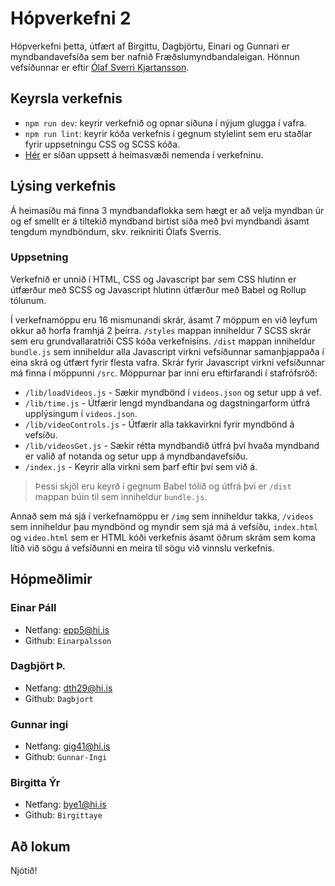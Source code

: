 # Hópverkefni 2

Hópverkefni þetta, útfært af Birgittu, Dagbjörtu, Einari og Gunnari er myndbandavefsíða sem ber nafnið Fræðslumyndbandaleigan. Hönnun vefsíðunnar er eftir [Ólaf Sverri Kjartansson](https://github.com/osk).

## Keyrsla verkefnis

- `npm run dev`: keyrir verkefnið og opnar síðuna í nýjum glugga í vafra.
- `npm run lint`: keyrir kóða verkefnis í gegnum stylelint sem eru staðlar fyrir uppsetningu CSS og SCSS kóða.
- [Hér](https://notendur.hi.is/epp5/vefforritun/hopverk2/index.html) er síðan uppsett á heimasvæði nemenda í verkefninu.

## Lýsing verkefnis

Á heimasíðu má finna 3 myndbandaflokka sem hægt er að velja myndban úr og ef smellt er á tiltekið myndband birtist síða með því myndbandi ásamt tengdum myndböndum, skv. reikniriti Ólafs Sverris. 

### Uppsetning

Verkefnið er unnið í HTML, CSS og Javascript þar sem CSS hlutinn er útfærður með SCSS og Javascript hlutinn útfærður með Babel og Rollup tólunum.

Í verkefnamöppu eru 16 mismunandi skrár, ásamt 7 möppum en við leyfum okkur að horfa framhjá 2 þeirra. `/styles` mappan inniheldur 7 SCSS skrár sem eru grundvallaratriði CSS kóða verkefnisins. `/dist` mappan inniheldur `bundle.js` sem inniheldur alla Javascript virkni vefsíðunnar samanþjappaða í eina skrá og útfært fyrir flesta vafra. Skrár fyrir Javascript virkni vefsíðunnar má finna í möppunni `/src`. Möppurnar þar inni eru eftirfarandi í stafrófsröð: 

  - `/lib/loadVideos.js` - Sækir myndbönd í `videos.json` og setur upp á vef.
  - `/lib/time.js` - Útfærir lengd myndbandana og dagstningarform útfrá upplýsingum í `videos.json`.
  - `/lib/videoControls.js` - Útfærir alla takkavirkni fyrir myndbönd á vefsíðu.
  - `/lib/videosGet.js` - Sækir rétta myndbandið útfrá því hvaða myndband er valið af notanda og setur upp á myndbandavefsíðu.
  - `/index.js` - Keyrir alla virkni sem þarf eftir því sem við á.

>Þessi skjöl eru keyrð í gegnum Babel tólið og útfrá því er `/dist` mappan búin til sem inniheldur `bundle.js`. 

Annað sem má sjá í verkefnamöppu er `/img` sem inniheldur takka, `/videos` sem inniheldur þau myndbönd og myndir sem sjá má á vefsíðu, `index.html` og `video.html` sem er HTML kóði verkefnis ásamt öðrum skrám sem koma lítið við sögu á vefsíðunni en meira til sögu við vinnslu verkefnis.


## Hópmeðlimir
### Einar Páll
  - Netfang: epp5@hi.is 
  - Github: `Einarpalsson`
### Dagbjört Þ.
  - Netfang: dth29@hi.is
  - Github: `Dagbjort`
### Gunnar ingi
  - Netfang: gig41@hi.is
  - Github: `Gunnar-Ingi`
### Birgitta Ýr
  - Netfang: bye1@hi.is
  - Github: `Birgittaye` 
## Að lokum
Njótið!
